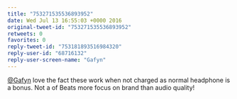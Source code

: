 ```yaml
---
title: "753271535536893952"
date: Wed Jul 13 16:55:03 +0000 2016
original-tweet-id: "753271535536893952"
retweets: 0
favorites: 0
reply-tweet-id: "753181893516984320"
reply-user-id: "68716132"
reply-user-screen-name: "Gafyn"
---
```

<a href="https://twitter.com/Gafyn">@Gafyn</a> love the fact these work when not charged as normal headphone is a bonus. Not a of Beats more focus on brand than audio quality!
